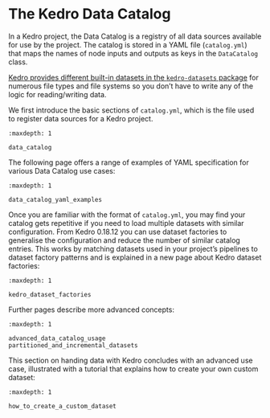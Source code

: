
# The Kedro Data Catalog

In a Kedro project, the Data Catalog is a registry of all data sources available for use by the project. The catalog is stored in a YAML file (`catalog.yml`) that maps the names of node inputs and outputs as keys in the `DataCatalog` class.

[Kedro provides different built-in datasets in the `kedro-datasets` package](/kedro_datasets) for numerous file types and file systems so you don’t have to write any of the logic for reading/writing data.


We first introduce the basic sections of `catalog.yml`, which is the file used to register data sources for a Kedro project.

```{toctree}
:maxdepth: 1

data_catalog
```

The following page offers a range of examples of YAML specification for various Data Catalog use cases:

```{toctree}
:maxdepth: 1

data_catalog_yaml_examples
```

Once you are familiar with the format of `catalog.yml`, you may find your catalog gets repetitive if you need to load multiple datasets with similar configuration. From Kedro 0.18.12 you can use dataset factories to generalise the configuration and reduce the number of similar catalog entries. This works by matching datasets used in your project’s pipelines to dataset factory patterns and is explained in a new page about Kedro dataset factories:


```{toctree}
:maxdepth: 1

kedro_dataset_factories
```

Further pages describe more advanced concepts:

```{toctree}
:maxdepth: 1

advanced_data_catalog_usage
partitioned_and_incremental_datasets
```

This section on handing data with Kedro concludes with an advanced use case, illustrated with a tutorial that explains how to create your own custom dataset:

```{toctree}
:maxdepth: 1

how_to_create_a_custom_dataset
```

